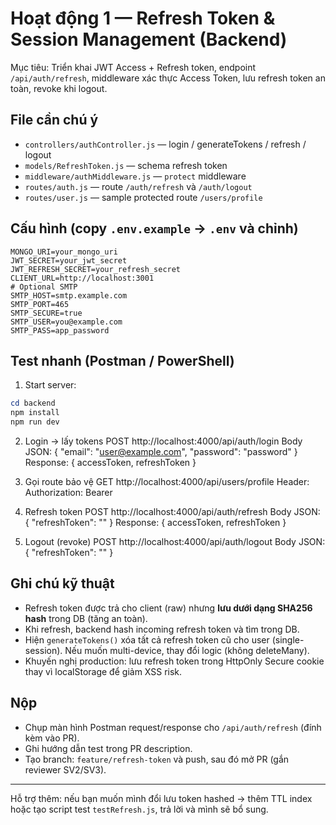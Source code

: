 # Hoạt động 1 — Refresh Token & Session Management (Backend)

Mục tiêu: Triển khai JWT Access + Refresh token, endpoint `/api/auth/refresh`, middleware xác thực Access Token, lưu refresh token an toàn, revoke khi logout.

## File cần chú ý
- `controllers/authController.js` — login / generateTokens / refresh / logout
- `models/RefreshToken.js` — schema refresh token
- `middleware/authMiddleware.js` — `protect` middleware
- `routes/auth.js` — route `/auth/refresh` và `/auth/logout`
- `routes/user.js` — sample protected route `/users/profile`

## Cấu hình (copy `.env.example` -> `.env` và chỉnh)
```
MONGO_URI=your_mongo_uri
JWT_SECRET=your_jwt_secret
JWT_REFRESH_SECRET=your_refresh_secret
CLIENT_URL=http://localhost:3001
# Optional SMTP
SMTP_HOST=smtp.example.com
SMTP_PORT=465
SMTP_SECURE=true
SMTP_USER=you@example.com
SMTP_PASS=app_password
```

## Test nhanh (Postman / PowerShell)
1. Start server:
```powershell
cd backend
npm install
npm run dev
```

2. Login -> lấy tokens
POST http://localhost:4000/api/auth/login
Body JSON: { "email": "user@example.com", "password": "password" }
Response: { accessToken, refreshToken }

3. Gọi route bảo vệ
GET http://localhost:4000/api/users/profile
Header: Authorization: Bearer <accessToken>

4. Refresh token
POST http://localhost:4000/api/auth/refresh
Body JSON: { "refreshToken": "<refreshToken>" }
Response: { accessToken, refreshToken }

5. Logout (revoke)
POST http://localhost:4000/api/auth/logout
Body JSON: { "refreshToken": "<refreshToken>" }

## Ghi chú kỹ thuật
- Refresh token được trả cho client (raw) nhưng **lưu dưới dạng SHA256 hash** trong DB (tăng an toàn).
- Khi refresh, backend hash incoming refresh token và tìm trong DB.
- Hiện `generateTokens()` xóa tất cả refresh token cũ cho user (single-session). Nếu muốn multi-device, thay đổi logic (không deleteMany).
- Khuyến nghị production: lưu refresh token trong HttpOnly Secure cookie thay vì localStorage để giảm XSS risk.

## Nộp
- Chụp màn hình Postman request/response cho `/api/auth/refresh` (đính kèm vào PR).
- Ghi hướng dẫn test trong PR description.
- Tạo branch: `feature/refresh-token` và push, sau đó mở PR (gắn reviewer SV2/SV3).

---
Hỗ trợ thêm: nếu bạn muốn mình đổi lưu token hashed -> thêm TTL index hoặc tạo script test `testRefresh.js`, trả lời và mình sẽ bổ sung.
